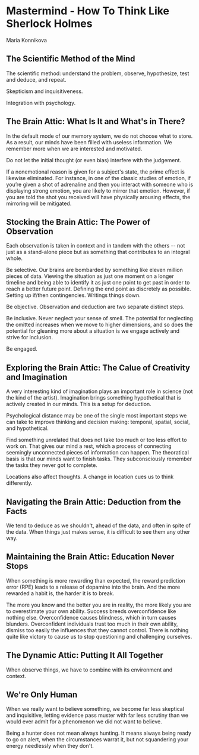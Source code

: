 # Mastermind - How To Think Like Sherlock Holmes

Maria Konnikova

## The Scientific Method of the Mind

The scientific method: understand the problem, observe, hypothesize, test and deduce, and repeat.

Skepticism and inquisitiveness.

Integration with psychology.

## The Brain Attic: What Is It and What's in There?

In the default mode of our memory system, we do not choose what to store. As a result, our minds have been filled with useless information. We remember more when we are interested and motivated.

Do not let the initial thought (or even bias) interfere with the judgement.

If a nonemotional reason  is given for a subject's state, the prime effect is likewise eliminated. For instance, in one of the classic studies of emotion, if you’re given a shot of adrenaline and then you interact with someone who is displaying strong emotion, you are likely to mirror that emotion. However, if you are told the shot you received will have physically arousing effects, the mirroring will be mitigated.

## Stocking the Brain Attic: The Power of Observation

Each observation is taken in context and in tandem with the others -- not just as a stand-alone piece but as something that contributes to an integral whole.

Be selective. Our brains are bombarded by something like eleven million pieces of data. Viewing the situation as just one moment on a longer timeline and being able to identify it as just one point to get past in order to reach a better future point. Defining the end point as discretely as possible. Setting up if/then contingencies. Writings things down.

Be objective. Observation and deduction are two separate distinct steps.

Be inclusive. Never neglect your sense of smell. The potential for neglecting the omitted increases when we move to higher dimensions, and so does the potential for gleaning more about a situation is we engage actively and strive for inclusion. 

Be engaged. 

## Exploring the Brain Attic: The Calue of Creativity and Imagination

A very interesting kind of imagination plays an important role in science (not the kind of the artist). Imagination brings something hypothetical that is actively created in our minds. This is a setup for deduction.

Psychological distance may be one of the single most important steps we can take to improve thinking and decision making: temporal, spatial, social, and hypothetical. 

Find something unrelated that does not take too much or too less effort to work on. That gives our mind a rest, which a process of connecting seemingly unconnected pieces of information can happen. The theoratical basis is that our minds want to finish tasks. They subconsciously remember the tasks they never got to complete. 

Locations also affect thoughts. A change in location cues us to think differently.

## Navigating the Brain Attic: Deduction from the Facts

We tend to deduce as we shouldn't, ahead of the data, and often in spite of the data. When things just makes sense, it is difficult to see them any other way.

## Maintaining the Brain Attic: Education Never Stops

When something is more rewarding than expected, the reward prediction error (RPE) leads to a release of dopamine into the brain. And the more rewarded a habit is, the harder it is to break.

The more you know and the better you are in reality, the more likely you are to overestimate your own ability. Success breeds overconfidence like nothing else. Overconfidence causes blindness, which in turn causes blunders. Overconfident individuals trust too much in their own ability, dismiss too easily the influences that they cannot control. There is nothing quite like victory to cause us to stop questioning and challenging ourselves.

## The Dynamic Attic: Putting It All Together

When observe things, we have to combine with its environment and context.

## We're Only Human

When we really want to believe something, we become far less skeptical and inquisitive, letting evidence pass muster with far less scrutiny than we would ever admit for a phenomenon we did not want to believe.

Being  a hunter does not mean always hunting. It means always being ready to go on alert, when the circumstances warrat it, but not squandering your energy needlessly when they don't.
